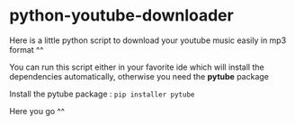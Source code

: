 # python-youtube-downloader

Here is a little python script to download your youtube music easily in mp3 format ^^

You can run this script either in your favorite ide which will install the dependencies automatically, otherwise you need the **pytube** package

Install the pytube package : ```pip installer pytube```

Here you go ^^
